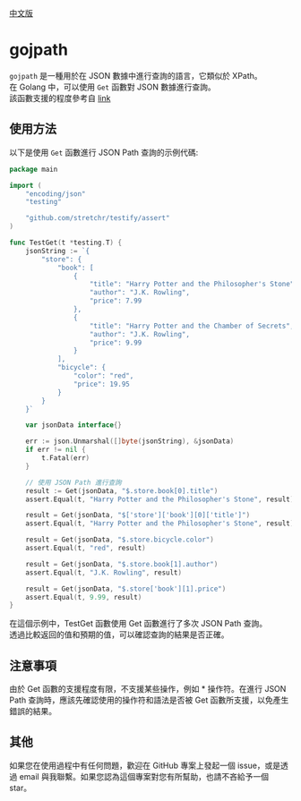 [中文版](./README_ZH.md)
# gojpath

`gojpath` 是一種用於在 JSON 數據中進行查詢的語言，它類似於 XPath。  
在 Golang 中，可以使用 `Get` 函數對 JSON 數據進行查詢。  
該函數支援的程度參考自 [link](https://learn.microsoft.com/en-us/azure/data-explorer/kusto/query/jsonpath)  

## 使用方法

以下是使用 `Get` 函數進行 JSON Path 查詢的示例代碼:

```go
package main

import (
    "encoding/json"
    "testing"

    "github.com/stretchr/testify/assert"
)

func TestGet(t *testing.T) {
    jsonString := `{
        "store": {
            "book": [
                {
                    "title": "Harry Potter and the Philosopher's Stone",
                    "author": "J.K. Rowling",
                    "price": 7.99
                },
                {
                    "title": "Harry Potter and the Chamber of Secrets",
                    "author": "J.K. Rowling",
                    "price": 9.99
                }
            ],
            "bicycle": {
                "color": "red",
                "price": 19.95
            }
        }
    }`

    var jsonData interface{}

    err := json.Unmarshal([]byte(jsonString), &jsonData)
    if err != nil {
        t.Fatal(err)
    }

    // 使用 JSON Path 進行查詢
    result := Get(jsonData, "$.store.book[0].title")
    assert.Equal(t, "Harry Potter and the Philosopher's Stone", result)

    result = Get(jsonData, "$['store']['book'][0]['title']")
    assert.Equal(t, "Harry Potter and the Philosopher's Stone", result)

    result = Get(jsonData, "$.store.bicycle.color")
    assert.Equal(t, "red", result)

    result = Get(jsonData, "$.store.book[1].author")
    assert.Equal(t, "J.K. Rowling", result)

    result = Get(jsonData, "$.store['book'][1].price")
    assert.Equal(t, 9.99, result)
}
```

在這個示例中，TestGet 函數使用 Get 函數進行了多次 JSON Path 查詢。  
透過比較返回的值和預期的值，可以確認查詢的結果是否正確。

## 注意事項
由於 Get 函數的支援程度有限，不支援某些操作，例如 * 操作符。在進行 JSON Path 查詢時，應該先確認使用的操作符和語法是否被 Get 函數所支援，以免產生錯誤的結果。

## 其他
如果您在使用過程中有任何問題，歡迎在 GitHub 專案上發起一個 issue，或是透過 email 與我聯繫。如果您認為這個專案對您有所幫助，也請不吝給予一個 star。
